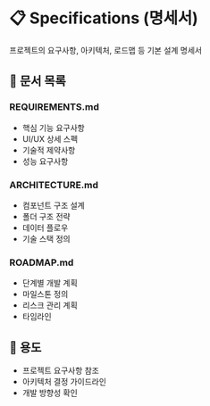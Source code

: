 # 📋 Specifications (명세서)

프로젝트의 요구사항, 아키텍처, 로드맵 등 기본 설계 명세서

## 📄 문서 목록

### **REQUIREMENTS.md**
- 핵심 기능 요구사항
- UI/UX 상세 스펙
- 기술적 제약사항
- 성능 요구사항

### **ARCHITECTURE.md**  
- 컴포넌트 구조 설계
- 폴더 구조 전략
- 데이터 플로우
- 기술 스택 정의

### **ROADMAP.md**
- 단계별 개발 계획
- 마일스톤 정의
- 리스크 관리 계획
- 타임라인

## 🎯 용도
- 프로젝트 요구사항 참조
- 아키텍처 결정 가이드라인
- 개발 방향성 확인